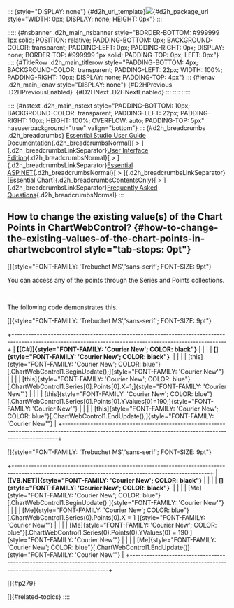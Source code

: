 ::: {style="DISPLAY: none"}
[](ms-xhelp:///?Id=d2h_url_template){#d2h_url_template}![](!package_url!){#d2h_package_url style="WIDTH: 0px; DISPLAY: none; HEIGHT: 0px"}
:::

::::: {#nsbanner .d2h_main_nsbanner style="BORDER-BOTTOM: #999999 1px solid; POSITION: relative; PADDING-BOTTOM: 0px; BACKGROUND-COLOR: transparent; PADDING-LEFT: 0px; PADDING-RIGHT: 0px; DISPLAY: none; BORDER-TOP: #999999 1px solid; PADDING-TOP: 0px; LEFT: 0px"}
:::: {#TitleRow .d2h_main_titlerow style="PADDING-BOTTOM: 4px; BACKGROUND-COLOR: transparent; PADDING-LEFT: 22px; WIDTH: 100%; PADDING-RIGHT: 10px; DISPLAY: none; PADDING-TOP: 4px"}
::: {#ienav .d2h_main_ienav style="DISPLAY: none"}
[](ms-xhelp:///?Id=d30c4382-8940-48eb-ae6b-73f89f51308e){#D2HPrevious .D2HPreviousEnabled}  [](ms-xhelp:///?Id=8b7126c2-5035-47a2-81c8-5910006c2824){#D2HNext .D2HNextEnabled}
:::
::::
:::::

:::: {#nstext .d2h_main_nstext style="PADDING-BOTTOM: 10px; BACKGROUND-COLOR: transparent; PADDING-LEFT: 22px; PADDING-RIGHT: 10px; HEIGHT: 100%; OVERFLOW: auto; PADDING-TOP: 5px" hasuserbackground="true" valign="bottom"}
::: {#d2h_breadcrumbs .d2h_breadcrumbs}
[Essential Studio User Guide Documentation](ms-xhelp:///?Id=12457748-09e3-4d74-a240-8e049cedf030){.d2h_breadcrumbsNormal}[ \> ]{.d2h_breadcrumbsLinkSeparator}[User Interface Edition](ms-xhelp:///?Id=c29296b7-531c-413b-a0ec-488ca1f7f669){.d2h_breadcrumbsNormal}[ \> ]{.d2h_breadcrumbsLinkSeparator}[Essential ASP.NET](ms-xhelp:///?Id=25c35330-c127-4dad-9a92-ed79dc7261a6){.d2h_breadcrumbsNormal}[ \> ]{.d2h_breadcrumbsLinkSeparator}[Essential Chart]{.d2h_breadcrumbsContentsOnly}[ \> ]{.d2h_breadcrumbsLinkSeparator}[Frequently Asked Questions](ms-xhelp:///?Id=1b226732-e1b8-4c4e-ba8f-146df1770f24){.d2h_breadcrumbsNormal}
:::

## How to change the existing value(s) of the Chart Points in ChartWebControl? {#how-to-change-the-existing-values-of-the-chart-points-in-chartwebcontrol style="tab-stops: 0pt"}

[]{style="FONT-FAMILY: 'Trebuchet MS','sans-serif'; FONT-SIZE: 9pt"} 

You can access any of the points through the Series and Points collections.

 

The following code demonstrates this.

[]{style="FONT-FAMILY: 'Trebuchet MS','sans-serif'; FONT-SIZE: 9pt"} 

+----------------------------------------------------------------------------------------------------------------------------------------------------------+
| **[\[C#\]]{style="FONT-FAMILY: 'Courier New'; COLOR: black"}**                                                                                           |
|                                                                                                                                                          |
| **[]{style="FONT-FAMILY: 'Courier New'; COLOR: black"}**                                                                                                 |
|                                                                                                                                                          |
| [this]{style="FONT-FAMILY: 'Courier New'; COLOR: blue"}[.ChartWebControl1.BeginUpdate();]{style="FONT-FAMILY: 'Courier New'"}                            |
|                                                                                                                                                          |
| [this]{style="FONT-FAMILY: 'Courier New'; COLOR: blue"}[.ChartWebControl1.Series\[0\].Points\[0\].X=1;]{style="FONT-FAMILY: 'Courier New'"}              |
|                                                                                                                                                          |
| [this]{style="FONT-FAMILY: 'Courier New'; COLOR: blue"}[.ChartWebControl1.Series\[0\].Points\[0\].YValues\[0\]=190;]{style="FONT-FAMILY: 'Courier New'"} |
|                                                                                                                                                          |
| [this]{style="FONT-FAMILY: 'Courier New'; COLOR: blue"}[.ChartWebControl1.EndUpdate();]{style="FONT-FAMILY: 'Courier New'"}                              |
+----------------------------------------------------------------------------------------------------------------------------------------------------------+

[]{style="FONT-FAMILY: 'Trebuchet MS','sans-serif'; FONT-SIZE: 9pt"} 

+----------------------------------------------------------------------------------------------------------------------------------------------------+
| **[\[VB.NET\]]{style="FONT-FAMILY: 'Courier New'; COLOR: black"}**                                                                                 |
|                                                                                                                                                    |
| **[]{style="FONT-FAMILY: 'Courier New'; COLOR: black"}**                                                                                           |
|                                                                                                                                                    |
| [Me]{style="FONT-FAMILY: 'Courier New'; COLOR: blue"}[.ChartWebControl1.BeginUpdate() ]{style="FONT-FAMILY: 'Courier New'"}                        |
|                                                                                                                                                    |
| [Me]{style="FONT-FAMILY: 'Courier New'; COLOR: blue"}[.ChartWebControl1.Series(0).Points(0).X = 1 ]{style="FONT-FAMILY: 'Courier New'"}            |
|                                                                                                                                                    |
| [Me]{style="FONT-FAMILY: 'Courier New'; COLOR: blue"}[.ChartWebControl1.Series(0).Points(0).YValues(0) = 190 ]{style="FONT-FAMILY: 'Courier New'"} |
|                                                                                                                                                    |
| [Me]{style="FONT-FAMILY: 'Courier New'; COLOR: blue"}[.ChartWebControl1.EndUpdate()]{style="FONT-FAMILY: 'Courier New'"}                           |
+----------------------------------------------------------------------------------------------------------------------------------------------------+

[]{#p279} 

[]{#related-topics}
::::
